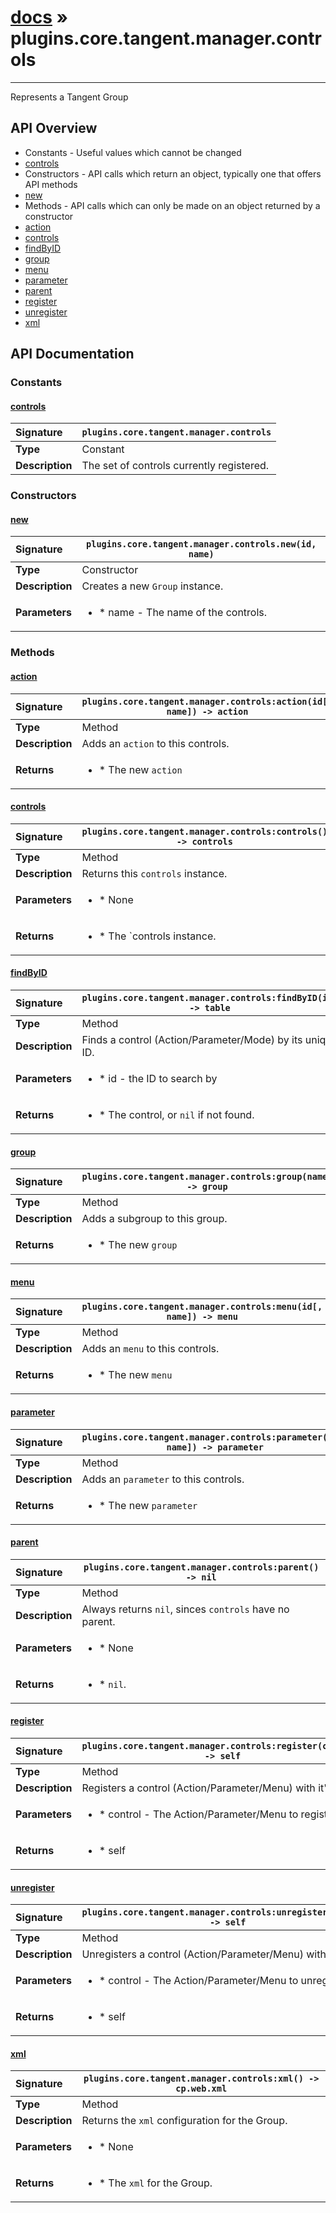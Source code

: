# [docs](index.md) » plugins.core.tangent.manager.controls
---

Represents a Tangent Group

## API Overview
* Constants - Useful values which cannot be changed
 * [controls](#controls)
* Constructors - API calls which return an object, typically one that offers API methods
 * [new](#new)
* Methods - API calls which can only be made on an object returned by a constructor
 * [action](#action)
 * [controls](#controls)
 * [findByID](#findbyid)
 * [group](#group)
 * [menu](#menu)
 * [parameter](#parameter)
 * [parent](#parent)
 * [register](#register)
 * [unregister](#unregister)
 * [xml](#xml)

## API Documentation

### Constants

#### [controls](#controls)
| <span style="float: left;">**Signature**</span> | <span style="float: left;">`plugins.core.tangent.manager.controls` </span>                                                          |
| -----------------------------------------------------|---------------------------------------------------------------------------------------------------------|
| **Type**                                             | Constant                                                                                         |
| **Description**                                      | The set of controls currently registered.                                                                                         |

### Constructors

#### [new](#new)
| <span style="float: left;">**Signature**</span> | <span style="float: left;">`plugins.core.tangent.manager.controls.new(id, name)` </span>                                                          |
| -----------------------------------------------------|---------------------------------------------------------------------------------------------------------|
| **Type**                                             | Constructor                                                                                         |
| **Description**                                      | Creates a new `Group` instance.                                                                                         |
| **Parameters**                                       | <ul markdown="1"><li markdown="1">* name      - The name of the controls.</li></ul> |

### Methods

#### [action](#action)
| <span style="float: left;">**Signature**</span> | <span style="float: left;">`plugins.core.tangent.manager.controls:action(id[, name]) -> action` </span>                                                          |
| -----------------------------------------------------|---------------------------------------------------------------------------------------------------------|
| **Type**                                             | Method                                                                                         |
| **Description**                                      | Adds an `action` to this controls.                                                                                         |
| **Returns**                                          | <ul markdown="1"><li markdown="1">* The new `action`</li></ul>          |

#### [controls](#controls)
| <span style="float: left;">**Signature**</span> | <span style="float: left;">`plugins.core.tangent.manager.controls:controls() -> controls` </span>                                                          |
| -----------------------------------------------------|---------------------------------------------------------------------------------------------------------|
| **Type**                                             | Method                                                                                         |
| **Description**                                      | Returns this `controls` instance.                                                                                         |
| **Parameters**                                       | <ul markdown="1"><li markdown="1">* None</li></ul> |
| **Returns**                                          | <ul markdown="1"><li markdown="1">* The `controls instance.</li></ul>          |

#### [findByID](#findbyid)
| <span style="float: left;">**Signature**</span> | <span style="float: left;">`plugins.core.tangent.manager.controls:findByID(id) -> table` </span>                                                          |
| -----------------------------------------------------|---------------------------------------------------------------------------------------------------------|
| **Type**                                             | Method                                                                                         |
| **Description**                                      | Finds a control (Action/Parameter/Mode) by its unique ID.                                                                                         |
| **Parameters**                                       | <ul markdown="1"><li markdown="1">* id        - the ID to search by</li></ul> |
| **Returns**                                          | <ul markdown="1"><li markdown="1">* The control, or `nil` if not found.</li></ul>          |

#### [group](#group)
| <span style="float: left;">**Signature**</span> | <span style="float: left;">`plugins.core.tangent.manager.controls:group(name) -> group` </span>                                                          |
| -----------------------------------------------------|---------------------------------------------------------------------------------------------------------|
| **Type**                                             | Method                                                                                         |
| **Description**                                      | Adds a subgroup to this group.                                                                                         |
| **Returns**                                          | <ul markdown="1"><li markdown="1">* The new `group`</li></ul>          |

#### [menu](#menu)
| <span style="float: left;">**Signature**</span> | <span style="float: left;">`plugins.core.tangent.manager.controls:menu(id[, name]) -> menu` </span>                                                          |
| -----------------------------------------------------|---------------------------------------------------------------------------------------------------------|
| **Type**                                             | Method                                                                                         |
| **Description**                                      | Adds an `menu` to this controls.                                                                                         |
| **Returns**                                          | <ul markdown="1"><li markdown="1">* The new `menu`</li></ul>          |

#### [parameter](#parameter)
| <span style="float: left;">**Signature**</span> | <span style="float: left;">`plugins.core.tangent.manager.controls:parameter(id[, name]) -> parameter` </span>                                                          |
| -----------------------------------------------------|---------------------------------------------------------------------------------------------------------|
| **Type**                                             | Method                                                                                         |
| **Description**                                      | Adds an `parameter` to this controls.                                                                                         |
| **Returns**                                          | <ul markdown="1"><li markdown="1">* The new `parameter`</li></ul>          |

#### [parent](#parent)
| <span style="float: left;">**Signature**</span> | <span style="float: left;">`plugins.core.tangent.manager.controls:parent() -> nil` </span>                                                          |
| -----------------------------------------------------|---------------------------------------------------------------------------------------------------------|
| **Type**                                             | Method                                                                                         |
| **Description**                                      | Always returns `nil`, sinces `controls` have no parent.                                                                                         |
| **Parameters**                                       | <ul markdown="1"><li markdown="1">* None</li></ul> |
| **Returns**                                          | <ul markdown="1"><li markdown="1">* `nil`.</li></ul>          |

#### [register](#register)
| <span style="float: left;">**Signature**</span> | <span style="float: left;">`plugins.core.tangent.manager.controls:register(control) -> self` </span>                                                          |
| -----------------------------------------------------|---------------------------------------------------------------------------------------------------------|
| **Type**                                             | Method                                                                                         |
| **Description**                                      | Registers a control (Action/Parameter/Menu) with it's ID                                                                                         |
| **Parameters**                                       | <ul markdown="1"><li markdown="1">* control       - The Action/Parameter/Menu to register</li></ul> |
| **Returns**                                          | <ul markdown="1"><li markdown="1">* self</li></ul>          |

#### [unregister](#unregister)
| <span style="float: left;">**Signature**</span> | <span style="float: left;">`plugins.core.tangent.manager.controls:unregister(control) -> self` </span>                                                          |
| -----------------------------------------------------|---------------------------------------------------------------------------------------------------------|
| **Type**                                             | Method                                                                                         |
| **Description**                                      | Unregisters a control (Action/Parameter/Menu) with it's ID                                                                                         |
| **Parameters**                                       | <ul markdown="1"><li markdown="1">* control       - The Action/Parameter/Menu to unregister</li></ul> |
| **Returns**                                          | <ul markdown="1"><li markdown="1">* self</li></ul>          |

#### [xml](#xml)
| <span style="float: left;">**Signature**</span> | <span style="float: left;">`plugins.core.tangent.manager.controls:xml() -> cp.web.xml` </span>                                                          |
| -----------------------------------------------------|---------------------------------------------------------------------------------------------------------|
| **Type**                                             | Method                                                                                         |
| **Description**                                      | Returns the `xml` configuration for the Group.                                                                                         |
| **Parameters**                                       | <ul markdown="1"><li markdown="1">* None</li></ul> |
| **Returns**                                          | <ul markdown="1"><li markdown="1">* The `xml` for the Group.</li></ul>          |

